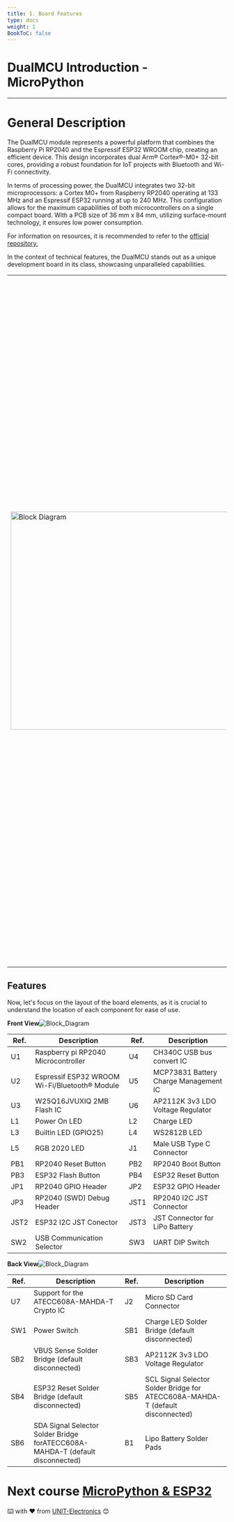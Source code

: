 ```yaml
---
title: 1. Board Features
type: docs
weight: 1
BookToC: false
---
```


<!-- # 8-bit enhanced USB microcontroller CH559 -->
# DualMCU Introduction - MicroPython  
<!-- 
## 1. Descripción general
El módulo DualMCU representa una innovadora fusión entre el microcontrolador Raspberry Pi RP2040 y el chip Espressif ESP32 WROOM, consolidados en un único y eficiente dispositivo. Este diseño aprovecha plenamente los núcleos duales Arm® Cortex®-M0+ de 32 bits, proporcionando una base sólida para la implementación de proyectos de Internet de las cosas (IoT) con conectividad Bluetooth® y Wi-Fi.

En términos de potencia de procesamiento, la DualMCU integra dos microprocesadores de 32 bits: un Cortex M0+ de Raspberry RP2040 que opera a 133 MHz y un Espressif ESP32 que alcanza hasta 240 MHz. Esta combinación estratégica permite capitalizar al máximo las capacidades de ambos microcontroladores en una única tarjeta de desarrollo. Con un tamaño de PCB de 36 mm x 84 mm y utilizando tecnología de montaje superficial, la DualMCU alberga cuatro núcleos programables, destacando por sus funciones inalámbricas avanzadas y un consumo de energía excepcionalmente bajo.

Para obtener información detallada y recursos adicionales, se recomienda visitar el repositorio oficial de la DualMCU.

En el contexto de sus características técnicas, la DualMCU se presenta como una tarjeta de desarrollo única en su clase, amalgamando los microcontroladores ESP32 y RP2040. Esta unión posibilita la creación de proyectos de IoT con conectividad Bluetooth® y Wi-Fi, entre otras funcionalidades. Pero, ¿qué distingue a esta placa de desarrollo? A continuación, resaltamos sus principales atributos técnicos.


<table>
    <tr>
        <td>
            <img src="/docs/1-Descripcion-general/images/dual.png" alt="Block Diagram" title="Block Diagram" style="width: 500px;">
        </td>
        <td>
            <strong>Fabricante:</strong> UNIT ELECTRONICS<br>
            <strong>Color de PCB:</strong> Negro<br>
            <strong>Dimensiones:</strong> 84mm x 36mm x 6.6mm<br>
            <strong>Peso:</strong> 22.57g<br>
            <strong>MCUs:</strong> RP2040 Dual Core + ESP32 WROOM-32E<br>
            <strong>USB a UART:</strong> CH340C<br>
            <strong>Conectores:</strong> 2 x I2C JST-SH Pitch 1mm, 1 MicroSD, USB Tipo C y JST-SH 2p Pitch 2mm: Conexión para batería.<br>
            <strong>Incluye:</strong> Tira header macho doble 2.54mm (2×3, 2×20 pines)<br>
            <strong>Memoria:</strong> W25Q16JVUXIQ 2MB NOR Flash, 532MHz Quad SPI y 66MB/S Tasa de transferencia continua de datos.<br>
            <strong>Alimentación:</strong> 3.3V LDO 600mA, 3.3V Power/Enable pin, VUSB Output/VIN: 3.2 a 6V DC, Interfaz para cargar baterías de 200mA con led incorporado.<br>
            <strong>SWITCH:</strong> Power Switch, Selector de comunicación USB, DIP Switch para comunicación UART, Botón de RESET y Cargador de arranque para reinicios rápidos de RP2040 y Boton de RESET y FLASH/BOOT.<br>
            <strong>LED´S:</strong> RGB WS2812B NoePixel: Conexión a RP2040 GPIO, RGB Cátodo común: Conexión a ESP32 GPIO y Builtin Led: Led de propósito general conectado al GPIO25 RP2040.<br>
            <strong>MICROSD CARD:</strong> Conexión a ESP32 y Interfaz de comunicación: VSPI.
        </td>
    </tr>
</table>


---


##  Características
Ahora, centrémonos en la disposición de elementos de la placa, ya que es crucial comprender la ubicación de cada componente para facilitar su uso.

**Vista frontal** ![Block_Diagram](/docs/1-Descripcion-general/images/Front_View_DualMCU_Topology.jpg "Block Diagram")

| Ref. | Descripción | Ref. | Descripción
|----------|----------|----------|-------|
|  U1  | Microcontrolador Raspberry Pi RP2040   |   U4  | Circuito integrado de conversión USB CH340C |
|  U2  | Módulo Wi-Fi/Bluetooth® Espressif ESP32 WROOM    |   U5  | Circuito integrado de gestión de carga de batería MCP73831 |
|  U3  | Circuito integrado de memoria flash de 2 MB W25Q16JVUXIQ  |   U6  | Regulador de voltaje LDO 3.3V AP2112K |
|  L1  | LED de encendido   |   L2  | LED de carga |
|  L3  | LED (GPIO25)   |   L4  | WS2812B LED |
|  L5  | LED RGB 2020  |   J1  | Conector USB tipo C macho |
|  PB1  | Botón de reinicio RP2040   |   PB2  |  Botón de arranque RP2040 |
|  PB3  | Botón de flasheo ESP32     |   PB4  | Botón de reinicio ESP32 |
|  JP1  |GPIO Pines de la RP2040    |   JP2  | ESP32 GPIO Header |
|  JP3  |RP2040 (SWD) Debug Header    |   JST1  | Conector JST I2C RP2040  |
|  JST2  | Conector JST I2C ESP32  |   JST3  | Conector JST para batería de litio (LiPo) |
|  SW2  | Selector de comunicación USB   |   SW3  | Interruptor DIP UART |

**Vista reverso**

![Block_Diagram](/docs/1-Descripcion-general/images/Back_View_DualMCU_Topology.jpg "Block Diagram")

| Ref. | Description | Ref. | Description
|----------|----------|----------|-------|
|  U7  | Soporte para el circuito integrado criptográfico ATECC608A-MAHDA-T   |   J2  |  Conector para tarjeta microSD |
|  SW1  | Interruptor de encendido   |   SB1  | Puente de soldadura del LED de carga (desconectado por defecto) |
|  SB2  | Puente de soldadura del sensor VBUS (desconectado por defecto) |   SB3  | Regulador de voltaje LDO 3.3V AP2112K |
|  SB4  | uente de soldadura del reinicio ESP32 (desconectado por defecto)   |   SB5  |  Puente de soldadura del selector de señal SCL para ATECC608A-MAHDA-T (desconectado por defecto)|
|  SB6  | Puente de soldadura del selector de señal SDA para ATECC608A-MAHDA-T (desconectado por defecto)|   B1  |Pads de soldadura para batería de litio (LiPo) |

---
---
#  Continua con el curso [Micropython y el ESP32](/docs/2-micropython/) -->

--------------------------------------------------------------------------
# General Description
The DualMCU module represents a powerful platform that combines the Raspberry Pi RP2040 and the Espressif ESP32 WROOM chip, creating an efficient device. This design incorporates dual Arm® Cortex®-M0+ 32-bit cores, providing a robust foundation for IoT projects with Bluetooth and Wi-Fi connectivity.

In terms of processing power, the DualMCU integrates two 32-bit microprocessors: a Cortex M0+ from Raspberry RP2040 operating at 133 MHz and an Espressif ESP32 running at up to 240 MHz. This configuration allows for the maximum capabilities of both microcontrollers on a single compact board. With a PCB size of 36 mm x 84 mm, utilizing surface-mount technology, it ensures low power consumption.

For information on resources, it is recommended to refer to the <a href="https://github.com/UNIT-Electronics/DualMCU" target="_blank">official repository.</a>

In the context of technical features, the DualMCU stands out as a unique development board in its class, showcasing unparalleled capabilities.


<table>
    <tr>
        <td>
            <img src="/docs/1-Descripcion-general/images/dual.png" alt="Block Diagram" title="Block Diagram" style="width: 500px;">
        </td>
        <td>
            <strong>Manufacturer:</strong> UNIT ELECTRONICS<br>
            <strong>PCB Color:</strong> Black<br>
            <strong>Dimensions:</strong> 84mm x 36mm x 6.6mm<br>
            <strong>Weight:</strong> 22.57g<br>
            <strong>MCUs:</strong> RP2040 Dual Core + ESP32 WROOM-32E<br>
            <strong>USB to UART:</strong> CH340C<br>
            <strong>Connectors:</strong> 2 x I2C JST-SH Pitch 1mm, 1 MicroSD, USB Type C, and JST-SH 2p Pitch 2mm: Battery Connection.<br>
            <strong>Includes:</strong> Double 2.54mm Male Header Strip (2×3, 2×20 pins)<br>
            <strong>Memory:</strong> W25Q16JVUXIQ 2MB NOR Flash, 532MHz Quad SPI, and 66MB/S Continuous Data Transfer Rate.<br>
            <strong>Power:</strong> 3.3V LDO 600mA, 3.3V Power/Enable pin, VUSB Output/VIN: 3.2 to 6V DC, Interface for charging 200mA batteries with built-in LED.<br>
            <strong>Switch:</strong> Power Switch, USB Communication Selector, DIP Switch for UART communication, RESET Button, and Bootloader for quick restarts of RP2040. RESET and FLASH/BOOT Button.<br>
            <strong>LEDs:</strong> WS2812B NeoPixel RGB LEDs connected to RP2040 GPIO, Common-cathode RGB LED connected to ESP32 GPIO, and Built-in LED: General-purpose LED connected to RP2040 GPIO25.<br>
            <strong>MICROSD CARD:</strong> Connection to ESP32 and Communication Interface: VSPI.
                    </td>
    </tr>
</table>

## Features

Now, let's focus on the layout of the board elements, as it is crucial to understand the location of each component for ease of use.

**Front View**![Block_Diagram](/dual//docs/1-Descripcion-general/images/Front_View_DualMCU_Topology.jpg "Block Diagram")

| Ref. | Description | Ref. | Description
|----------|----------|----------|-------|
|  U1  | Raspberry pi RP2040 Microcontroller   |   U4  | CH340C USB bus convert IC |
|  U2  | Espressif ESP32 WROOM Wi-Fi/Bluetooth® Module   |   U5  | MCP73831 Battery Charge Management IC |
|  U3  | W25Q16JVUXIQ 2MB Flash IC   |   U6  | AP2112K 3v3 LDO Voltage Regulator |
|  L1  | Power On LED   |   L2  | Charge LED |
|  L3  | Builtin LED (GPIO25)   |   L4  | WS2812B LED |
|  L5  |RGB 2020 LED   |   J1  | Male USB Type C Connector |
|  PB1  |RP2040 Reset Button   |   PB2  | RP2040 Boot Button |
|  PB3  |ESP32 Flash Button    |   PB4  | ESP32 Reset Button |
|  JP1  |RP2040 GPIO Header    |   JP2  | ESP32 GPIO Header |
|  JP3  |RP2040 (SWD) Debug Header    |   JST1  | RP2040 I2C JST Connector |
|  JST2  |ESP32 I2C JST Conector   |   JST3  | JST Connector for LiPo Battery |
|  SW2  |USB Communication Selector   |   SW3  | UART DIP Switch |

**Back View**![Block_Diagram](/docs/1-Descripcion-general/images/Back_View_DualMCU_Topology.jpg "Block Diagram")


| Ref. | Description | Ref. | Description
|----------|----------|----------|-------|
|  U7  | Support for the ATECC608A-MAHDA-T Crypto IC   |   J2  | Micro SD Card Connector |
|  SW1  | Power Switch   |   SB1  | Charge LED Solder Bridge (default disconnected) |
|  SB2  | VBUS Sense Solder Bridge (default disconnected) |   SB3  | AP2112K 3v3 LDO Voltage Regulator |
|  SB4  | ESP32 Reset Solder Bridge (default disconnected)   |   SB5  | SCL Signal Selector Solder Bridge for ATECC608A-MAHDA-T (default disconnected)|
|  SB6  | SDA Signal Selector Solder Bridge forATECC608A-MAHDA-T (default disconnected)|   B1  | Lipo Battery Solder Pads |


#  Next course [MicroPython & ESP32](/docs/2-micropython/)
⌨️ with ❤️ from [UNIT-Electronics](https://github.com/UNIT-Electronics) 😊